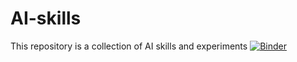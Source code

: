 # AI-skills
This repository is a collection of AI skills and experiments
[![Binder](https://mybinder.org/badge_logo.svg)](https://mybinder.org/v2/gh/vkurpad/AI-skills/master)
